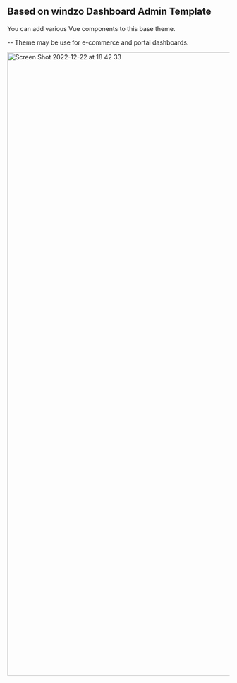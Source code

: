 Based on windzo Dashboard Admin Template
---
You can add various Vue components to this base theme. 

--
Theme may be use for e-commerce and portal dashboards. 

<img width="1411" alt="Screen Shot 2022-12-22 at 18 42 33" src="https://user-images.githubusercontent.com/5075880/209170485-eb68d8bd-f8a2-4dcd-b62b-07244d5ab302.png">

